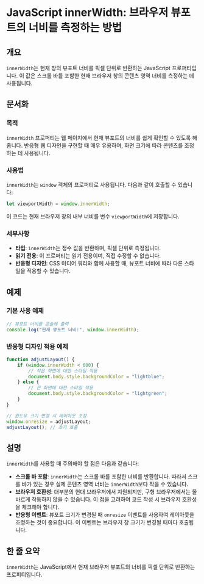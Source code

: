<!--
Meta Description: # JavaScript innerWidth: 브라우저 뷰포트의 너비를 측정하는 방법 ## 개요 `innerWidth`는 현재 창의 뷰포트 너비를 픽셀 단위로 반환하는 JavaScript 프로퍼티입니다. 이 값은 스크롤 바를 포함한 현재 브라우저 창의 콘텐츠 영역 너비를...
Meta Keywords: innerwidth, 너비를, 브라우저, javascript, 뷰포트
-->

# JavaScript innerWidth: 브라우저 뷰포트의 너비를 측정하는 방법

## 개요
`innerWidth`는 현재 창의 뷰포트 너비를 픽셀 단위로 반환하는 JavaScript 프로퍼티입니다. 이 값은 스크롤 바를 포함한 현재 브라우저 창의 콘텐츠 영역 너비를 측정하는 데 사용됩니다.

## 문서화

### 목적
`innerWidth` 프로퍼티는 웹 페이지에서 현재 뷰포트의 너비를 쉽게 확인할 수 있도록 해줍니다. 반응형 웹 디자인을 구현할 때 매우 유용하며, 화면 크기에 따라 콘텐츠를 조정하는 데 사용됩니다.

### 사용법
`innerWidth`는 `window` 객체의 프로퍼티로 사용됩니다. 다음과 같이 호출할 수 있습니다:

```javascript
let viewportWidth = window.innerWidth;
```

이 코드는 현재 브라우저 창의 내부 너비를 변수 `viewportWidth`에 저장합니다.

### 세부사항
- **타입**: `innerWidth`는 정수 값을 반환하며, 픽셀 단위로 측정됩니다.
- **읽기 전용**: 이 프로퍼티는 읽기 전용이며, 직접 수정할 수 없습니다.
- **반응형 디자인**: CSS 미디어 쿼리와 함께 사용할 때, 뷰포트 너비에 따라 다른 스타일을 적용할 수 있습니다.

## 예제

### 기본 사용 예제

```javascript
// 뷰포트 너비를 콘솔에 출력
console.log("현재 뷰포트 너비:", window.innerWidth);
```

### 반응형 디자인 적용 예제

```javascript
function adjustLayout() {
    if (window.innerWidth < 600) {
        // 작은 화면에 대한 스타일 적용
        document.body.style.backgroundColor = "lightblue";
    } else {
        // 큰 화면에 대한 스타일 적용
        document.body.style.backgroundColor = "lightgreen";
    }
}

// 윈도우 크기 변경 시 레이아웃 조정
window.onresize = adjustLayout;
adjustLayout(); // 초기 호출
```

## 설명
`innerWidth`를 사용할 때 주의해야 할 점은 다음과 같습니다:

- **스크롤 바 포함**: `innerWidth`는 스크롤 바를 포함한 너비를 반환합니다. 따라서 스크롤 바가 있는 경우 실제 콘텐츠 영역 너비는 `innerWidth`보다 작을 수 있습니다.
- **브라우저 호환성**: 대부분의 현대 브라우저에서 지원되지만, 구형 브라우저에서는 올바르게 작동하지 않을 수 있습니다. 이 점을 고려하여 코드 작성 시 브라우저 호환성을 체크해야 합니다.
- **반응형 이벤트**: 뷰포트 크기가 변경될 때 `onresize` 이벤트를 사용하여 레이아웃을 조정하는 것이 중요합니다. 이 이벤트는 브라우저 창 크기가 변경될 때마다 호출됩니다.

## 한 줄 요약
`innerWidth`는 JavaScript에서 현재 브라우저 뷰포트의 너비를 픽셀 단위로 반환하는 프로퍼티입니다.